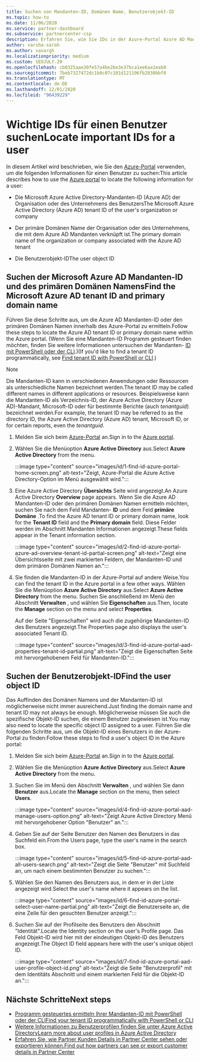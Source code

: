 ```yaml
---
title: Suchen von Mandanten-ID, Domänen Name, Benutzerobjekt-ID
ms.topic: how-to
ms.date: 11/06/2020
ms.service: partner-dashboard
ms.subservice: partnercenter-csp
description: Erfahren Sie, wie Sie IDs in der Azure-Portal Azure AD Mandanten-ID, Domänen Name oder bestimmte Benutzerobjekt-ID des Unternehmens finden. Einige Aufgaben benötigen diese Informationen.
author: varsha-sarah
ms.author: vavargh
ms.localizationpriority: medium
ms.custom: SEOJULY.20
ms.openlocfilehash: cb0325aae30fe57a4be2be3e37bca1ee6aa1eab8
ms.sourcegitcommit: 7beb7327472dc1b0c07c101d121196fb2830bbf8
ms.translationtype: MT
ms.contentlocale: de-DE
ms.lasthandoff: 12/01/2020
ms.locfileid: "96439229"
---
```

# <a name="locate-important-ids-for-a-user"></a><span data-ttu-id="1aaed-104">Wichtige IDs für einen Benutzer suchen</span><span class="sxs-lookup"><span data-stu-id="1aaed-104">Locate important IDs for a user</span></span>

<span data-ttu-id="1aaed-105">In diesem Artikel wird beschrieben, wie Sie den [Azure-Portal](https://portal.azure.com/) verwenden, um die folgenden Informationen für einen Benutzer zu suchen:</span><span class="sxs-lookup"><span data-stu-id="1aaed-105">This article describes how to use the [Azure portal](https://portal.azure.com/) to locate the following information for a user:</span></span>

- <span data-ttu-id="1aaed-106">Die Microsoft Azure Active Directory-Mandanten-ID (Azure AD) der Organisation oder des Unternehmens des Benutzers</span><span class="sxs-lookup"><span data-stu-id="1aaed-106">The Microsoft Azure Active Directory (Azure AD) tenant ID of the user's organization or company</span></span>

- <span data-ttu-id="1aaed-107">Der primäre Domänen Name der Organisation oder des Unternehmens, die mit dem Azure AD Mandanten verknüpft ist.</span><span class="sxs-lookup"><span data-stu-id="1aaed-107">The primary domain name of the organization or company associated with the Azure AD tenant</span></span>

- <span data-ttu-id="1aaed-108">Die Benutzerobjekt-ID</span><span class="sxs-lookup"><span data-stu-id="1aaed-108">The user object ID</span></span>

## <a name="find-the-microsoft-azure-ad-tenant-id-and-primary-domain-name"></a><span data-ttu-id="1aaed-109">Suchen der Microsoft Azure AD Mandanten-ID und des primären Domänen Namens</span><span class="sxs-lookup"><span data-stu-id="1aaed-109">Find the Microsoft Azure AD tenant ID and primary domain name</span></span>

<span data-ttu-id="1aaed-110">Führen Sie diese Schritte aus, um die Azure AD Mandanten-ID oder den primären Domänen Namen innerhalb des Azure-Portal zu ermitteln.</span><span class="sxs-lookup"><span data-stu-id="1aaed-110">Follow these steps to locate the Azure AD tenant ID or primary domain name within the Azure portal.</span></span> <span data-ttu-id="1aaed-111">(Wenn Sie eine Mandanten-ID Programm gesteuert finden möchten, finden Sie weitere Informationen untersuchen der Mandanten- [ID mit PowerShell oder der CLI](/azure/active-directory/fundamentals/active-directory-how-to-find-tenant.md#find-tenant-id-with-powershell).)</span><span class="sxs-lookup"><span data-stu-id="1aaed-111">(If you'd like to find a tenant ID programmatically, see [Find tenant ID with PowerShell or CLI](/azure/active-directory/fundamentals/active-directory-how-to-find-tenant.md#find-tenant-id-with-powershell).)</span></span>

> [!NOTE]
> <span data-ttu-id="1aaed-112">Die Mandanten-ID kann in verschiedenen Anwendungen oder Ressourcen als unterschiedliche Namen bezeichnet werden.</span><span class="sxs-lookup"><span data-stu-id="1aaed-112">The tenant ID may be called different names in different applications or resources.</span></span> <span data-ttu-id="1aaed-113">Beispielsweise kann die Mandanten-ID als Verzeichnis-ID, der Azure Active Directory (Azure AD)-Mandant, Microsoft-ID oder für bestimmte Berichte (auch *tenantguid*) bezeichnet werden.</span><span class="sxs-lookup"><span data-stu-id="1aaed-113">For example, the tenant ID may be referred to as the directory ID, the Azure Active Directory (Azure AD) tenant, Microsoft ID, or for certain reports, even the *tenantguid*.</span></span>

1. <span data-ttu-id="1aaed-114">Melden Sie sich beim [Azure-Portal](https://portal.azure.com/) an.</span><span class="sxs-lookup"><span data-stu-id="1aaed-114">Sign in to the [Azure portal](https://portal.azure.com/).</span></span>

2. <span data-ttu-id="1aaed-115">Wählen Sie die Menüoption **Azure Active Directory** aus.</span><span class="sxs-lookup"><span data-stu-id="1aaed-115">Select **Azure Active Directory** from the menu.</span></span>

   :::image type="content" source="images/id/1-find-id-azure-portal-home-screen.png" alt-text="Zeigt, Azure-Portal die Azure Active Directory-Option im Menü ausgewählt wird.":::

3. <span data-ttu-id="1aaed-117">Eine Azure Active Directory **Übersichts** Seite wird angezeigt.</span><span class="sxs-lookup"><span data-stu-id="1aaed-117">An Azure Active Directory **Overview** page appears.</span></span> <span data-ttu-id="1aaed-118">Wenn Sie die Azure AD Mandanten-ID oder den primären Domänen Namen ermitteln möchten, suchen Sie nach dem Feld Mandanten- **ID** und dem Feld **primäre Domäne** .</span><span class="sxs-lookup"><span data-stu-id="1aaed-118">To find the Azure AD tenant ID or primary domain name, look for the **Tenant ID** field and the **Primary domain** field.</span></span> <span data-ttu-id="1aaed-119">Diese Felder werden im Abschnitt Mandanten Informationen angezeigt.</span><span class="sxs-lookup"><span data-stu-id="1aaed-119">These fields appear in the Tenant information section.</span></span>

   :::image type="content" source="images/id/2-find-id-azure-portal-azure-ad-overview-tenant-id-partial-screen.png" alt-text="Zeigt eine Übersichtsseite mit zwei markierten Feldern, der Mandanten-ID und dem primären Domänen Namen an.":::

4. <span data-ttu-id="1aaed-121">Sie finden die Mandanten-ID in der Azure-Portal auf andere Weise.</span><span class="sxs-lookup"><span data-stu-id="1aaed-121">You can find the tenant ID in the Azure portal in a few other ways.</span></span> <span data-ttu-id="1aaed-122">Wählen Sie die Menüoption **Azure Active Directory** aus.</span><span class="sxs-lookup"><span data-stu-id="1aaed-122">Select **Azure Active Directory** from the menu.</span></span> <span data-ttu-id="1aaed-123">Suchen Sie anschließend im Menü den Abschnitt **Verwalten** , und wählen Sie **Eigenschaften** aus.</span><span class="sxs-lookup"><span data-stu-id="1aaed-123">Then, locate the **Manage** section on the menu and select **Properties**.</span></span>

   <span data-ttu-id="1aaed-124">Auf der Seite "Eigenschaften" wird auch die zugehörige Mandanten-ID des Benutzers angezeigt.</span><span class="sxs-lookup"><span data-stu-id="1aaed-124">The Properties page also displays the user's associated Tenant ID.</span></span>

   :::image type="content" source="images/id/3-find-id-azure-portal-aad-properties-tenant-id-partial.png" alt-text="Zeigt die Eigenschaften Seite mit hervorgehobenem Feld für Mandanten-ID.":::

## <a name="find-the-user-object-id"></a><span data-ttu-id="1aaed-126">Suchen der Benutzerobjekt-ID</span><span class="sxs-lookup"><span data-stu-id="1aaed-126">Find the user object ID</span></span>

<span data-ttu-id="1aaed-127">Das Auffinden des Domänen Namens und der Mandanten-ID ist möglicherweise nicht immer ausreichend.</span><span class="sxs-lookup"><span data-stu-id="1aaed-127">Just finding the domain name and tenant ID may not always be enough.</span></span> <span data-ttu-id="1aaed-128">Möglicherweise müssen Sie auch die spezifische Objekt-ID suchen, die einem Benutzer zugewiesen ist.</span><span class="sxs-lookup"><span data-stu-id="1aaed-128">You may also need to locate the specific object ID assigned to a user.</span></span> <span data-ttu-id="1aaed-129">Führen Sie die folgenden Schritte aus, um die Objekt-ID eines Benutzers in der Azure-Portal zu finden:</span><span class="sxs-lookup"><span data-stu-id="1aaed-129">Follow these steps to find a user's object ID in the Azure portal:</span></span>

1. <span data-ttu-id="1aaed-130">Melden Sie sich beim [Azure-Portal](https://portal.azure.com/) an.</span><span class="sxs-lookup"><span data-stu-id="1aaed-130">Sign in to the [Azure portal](https://portal.azure.com/).</span></span>

2. <span data-ttu-id="1aaed-131">Wählen Sie die Menüoption **Azure Active Directory** aus.</span><span class="sxs-lookup"><span data-stu-id="1aaed-131">Select **Azure Active Directory** from the menu.</span></span>

3. <span data-ttu-id="1aaed-132">Suchen Sie im Menü den Abschnitt **Verwalten** , und wählen Sie dann **Benutzer** aus.</span><span class="sxs-lookup"><span data-stu-id="1aaed-132">Locate the **Manage** section on the menu, then select **Users**.</span></span>

      :::image type="content" source="images/id/4-find-id-azure-portal-aad-manage-users-option.png" alt-text="Zeigt Azure Active Directory Menü mit hervorgehobener Option &quot;Benutzer&quot; an.":::

4. <span data-ttu-id="1aaed-134">Geben Sie auf der Seite Benutzer den Namen des Benutzers in das Suchfeld ein.</span><span class="sxs-lookup"><span data-stu-id="1aaed-134">From the Users page, type the user's name in the search box.</span></span>

      :::image type="content" source="images/id/5-find-id-azure-portal-aad-all-users-search.png" alt-text="Zeigt die Seite &quot;Benutzer&quot; mit Suchfeld an, um nach einem bestimmten Benutzer zu suchen.":::

5. <span data-ttu-id="1aaed-136">Wählen Sie den Namen des Benutzers aus, in dem er in der Liste angezeigt wird.</span><span class="sxs-lookup"><span data-stu-id="1aaed-136">Select the user's name where it appears on the list.</span></span>  

      :::image type="content" source="images/id/6-find-id-azure-portal-select-user-name-partial.png" alt-text="Zeigt die Benutzerseite an, die eine Zeile für den gesuchten Benutzer anzeigt.":::

6. <span data-ttu-id="1aaed-138">Suchen Sie auf der Profilseite des Benutzers den Abschnitt "Identität".</span><span class="sxs-lookup"><span data-stu-id="1aaed-138">Locate the Identity section on the user's Profile page.</span></span> <span data-ttu-id="1aaed-139">Das Feld Objekt-ID wird hier mit der eindeutigen Objekt-ID des Benutzers angezeigt.</span><span class="sxs-lookup"><span data-stu-id="1aaed-139">The Object ID field appears here with the user's unique object ID.</span></span>

      :::image type="content" source="images/id/7-find-id-azure-portal-aad-user-profile-object-id.png" alt-text="Zeigt die Seite &quot;Benutzerprofil&quot; mit dem Identitäts Abschnitt und einem markierten Feld für die Objekt-ID an.":::

## <a name="next-steps"></a><span data-ttu-id="1aaed-141">Nächste Schritte</span><span class="sxs-lookup"><span data-stu-id="1aaed-141">Next steps</span></span>

- [<span data-ttu-id="1aaed-142">Programm gesteuertes ermitteln Ihrer Mandanten-ID mit PowerShell oder der CLI</span><span class="sxs-lookup"><span data-stu-id="1aaed-142">Find your tenant ID programmatically with PowerShell or CLI</span></span>](/azure/active-directory/fundamentals/active-directory-how-to-find-tenant)
- [<span data-ttu-id="1aaed-143">Weitere Informationen zu Benutzerprofilen finden Sie unter Azure Active Directory</span><span class="sxs-lookup"><span data-stu-id="1aaed-143">Learn more about user profiles in Azure Active Directory</span></span>](/azure/active-directory/fundamentals/active-directory-users-profile-azure-portal)
- [<span data-ttu-id="1aaed-144">Erfahren Sie, wie Partner Kunden Details in Partner Center sehen oder exportieren können.</span><span class="sxs-lookup"><span data-stu-id="1aaed-144">Find out how partners can see or export customer details in Partner Center</span></span>](see-your-customer-list.md)

